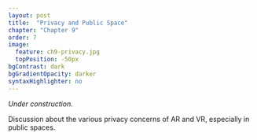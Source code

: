 ```yaml
---
layout: post
title:  "Privacy and Public Space"
chapter: "Chapter 9"
order: 7
image:
  feature: ch9-privacy.jpg
  topPosition: -50px
bgContrast: dark
bgGradientOpacity: darker
syntaxHighlighter: no
---
```


_Under construction._

Discussion about the various privacy concerns of AR and VR, especially in public spaces.
